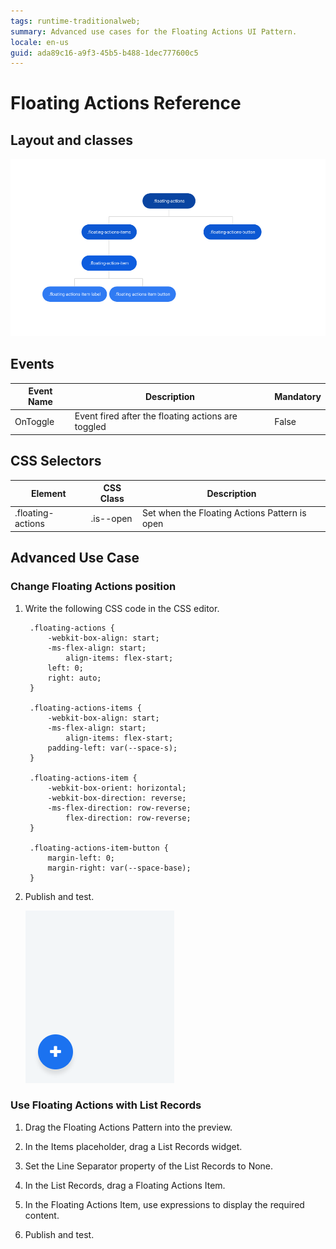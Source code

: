 ```yaml
---
tags: runtime-traditionalweb;
summary: Advanced use cases for the Floating Actions UI Pattern.
locale: en-us
guid: ada89c16-a9f3-45b5-b488-1dec777600c5
---
```


# Floating Actions Reference

## Layout and classes

![](<images/floatingactions-2-diag.png>)

## Events

| **Event Name** |  **Description** |  **Mandatory**  |
| ---|---|--- |  
| OnToggle | Event fired after the floating actions are toggled |  False  |

## CSS Selectors

| **Element** |  **CSS Class** |  **Description**  |
| ---|---|---|
| .floating-actions |  .is--open|  Set when the Floating Actions Pattern is open  |

## Advanced Use Case

### Change Floating Actions position

1. Write the following CSS code in the CSS editor.

        .floating-actions {
            -webkit-box-align: start;
            -ms-flex-align: start;
                align-items: flex-start;
            left: 0;
            right: auto;
        }
        
        .floating-actions-items {
            -webkit-box-align: start;
            -ms-flex-align: start;
                align-items: flex-start;
            padding-left: var(--space-s);
        }
        
        .floating-actions-item {
            -webkit-box-orient: horizontal;
            -webkit-box-direction: reverse;
            -ms-flex-direction: row-reverse;
                flex-direction: row-reverse;
        }
        
        .floating-actions-item-button {
            margin-left: 0;
            margin-right: var(--space-base); 
        }

1. Publish and test.

    ![](<images/floatingactions-4-ss.gif>)

### Use Floating Actions with List Records

1. Drag the Floating Actions Pattern into the preview.

1. In the Items placeholder, drag a List Records widget.

1. Set the Line Separator property of the List Records to None.

1. In the List Records, drag a Floating Actions Item.

1. In the Floating Actions Item, use expressions to display the required content.

1. Publish and test.
